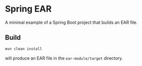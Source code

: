 # Spring EAR

A minimal example of a Spring Boot project that builds an EAR file. 


## Build

```bash
mvn clean install
```

will produce an EAR file in the `ear-module/target` directory.